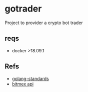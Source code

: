 # gotrader

Project to provider a crypto bot trader

## reqs

- docker >18.09.1



## Refs

- [golang-standards](https://github.com/golang-standards/project-layout)
- [bitmex api](https://www.bitmex.com/api/explorer/)